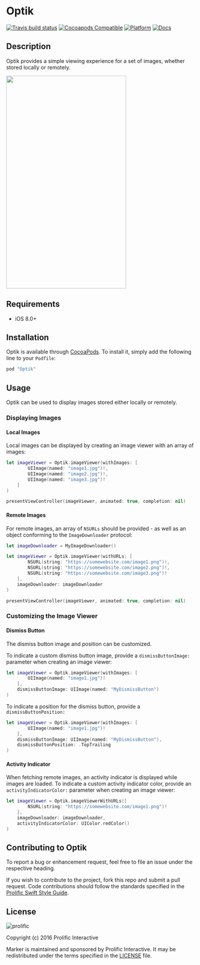 # Optik

[![Travis build status](https://img.shields.io/travis/prolificinteractive/Optik.svg?style=flat-square)](https://travis-ci.org/prolificinteractive/Optik)
[![Cocoapods Compatible](https://img.shields.io/cocoapods/v/Optik.svg?style=flat-square)](https://img.shields.io/cocoapods/v/Optik.svg)
[![Platform](https://img.shields.io/cocoapods/p/Optik.svg?style=flat-square)](http://cocoadocs.org/docsets/Optik)
[![Docs](https://img.shields.io/cocoapods/metrics/doc-percent/Optik.svg?style=flat-square)](http://cocoadocs.org/docsets/Optik)

## Description

Optik provides a simple viewing experience for a set of images, whether stored locally or remotely.

<img src="https://github.com/prolificinteractive/Optik/blob/master/optik_example.gif" width="320px" height="568px" />

## Requirements

* iOS 8.0+

## Installation

Optik is available through [CocoaPods](http://cocoapods.org). To install it, simply add the following line to your `Podfile`:

```ruby
pod "Optik"
```

## Usage

Optik can be used to display images stored either locally or remotely.

### Displaying Images

#### Local Images

Local images can be displayed by creating an image viewer with an array of images:

```swift
let imageViewer = Optik.imageViewer(withImages: [
		UIImage(named: "image1.jpg")!,
		UIImage(named: "image2.jpg")!,
		UIImage(named: "image3.jpg")!
    ]
)

presentViewController(imageViewer, animated: true, completion: nil)
```

#### Remote Images

For remote images, an array of `NSURLs` should be provided - as well as an object conforming to the `ImageDownloader` protocol:

```swift
let imageDownloader = MyImageDownloader()

let imageViewer = Optik.imageViewer(withURLs: [
        NSURL(string: "https://somewebsite.com/image1.png")!,
        NSURL(string: "https://somewebsite.com/image2.png")!,
        NSURL(string: "https://somewebsite.com/image3.png")!
    ],
    imageDownloader: imageDownloader
)

presentViewController(imageViewer, animated: true, completion: nil)
```

### Customizing the Image Viewer

#### Dismiss Button

The dismiss button image and position can be customized.

To indicate a custom dismiss button image, provide a `dismissButtonImage:` parameter when creating an image viewer:

```swift
let imageViewer = Optik.imageViewer(withImages: [
        UIImage(named: "image1.jpg")!
    ],
    dismissButtonImage: UIImage(named: "MyDismissButton")
)
```

To indicate a position for the dismiss button, provide a `dismissButtonPosition:`

```swift
let imageViewer = Optik.imageViewer(withImages: [
        UIImage(named: "image1.jpg")!
    ],
    dismissButtonImage: UIImage(named: "MyDismissButton"),
    dismissButtonPosition: .TopTrailing
)
```

#### Activity Indicator

When fetching remote images, an activity indicator is displayed while images are loaded. To indicate a custom activity indicator color, provide an `activityIndicatorColor:` parameter when creating an image viewer:

```swift
let imageViewer = Optik.imageViewerWithURLs([
        NSURL(string: "https://somewebsite.com/image1.png")!
    ],
    imageDownloader: imageDownloader,
    activityIndicatorColor: UIColor.redColor()
)
```

## Contributing to Optik

To report a bug or enhancement request, feel free to file an issue under the respective heading.

If you wish to contribute to the project, fork this repo and submit a pull request. Code contributions should follow the standards specified in the [Prolific Swift Style Guide](https://github.com/prolificinteractive/swift-style-guide).

## License

![prolific](https://s3.amazonaws.com/prolificsitestaging/logos/Prolific_Logo_Full_Color.png)

Copyright (c) 2016 Prolific Interactive

Marker is maintained and sponsored by Prolific Interactive. It may be redistributed under the terms specified in the [LICENSE] file.

[LICENSE]: ./LICENSE
